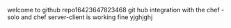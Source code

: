 welcome to github
repo16423647823468
git hub integration with the chef -solo and chef server-client is working fine
yjghjghj
